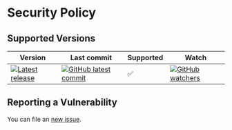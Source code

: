 # Security Policy

## Supported Versions
| Version | Last commit   | Supported         | Watch  |
| ------- | ------------- |------------------ | ------ |
| [![Latest release](https://badgen.net/github/release/meokullu/HelpConsole)](https://github.com/meokullu/HelpConsole/releases) | [![GitHub latest commit](https://badgen.net/github/last-commit/meokullu/HelpConsole)](https://GitHub.com/meokullu/HelpConsole/commit/) | :white_check_mark: | [![GitHub watchers](https://img.shields.io/github/watchers/meokullu/HelpConsole.svg?style=social&label=Watch&maxAge=2592000)](https://GitHub.com/meokullu/HelpConsole/watchers/)


## Reporting a Vulnerability

You can file an [new issue](https://github.com/meokullu/HelpConsole/issues). 

